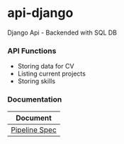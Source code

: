 # api-django
Django Api - Backended with SQL DB

### API Functions

+ Storing data for CV
+ Listing current projects
+ Storing skills


### Documentation

| Document 
| --- |
| [Pipeline Spec](specs/pipeline.md) | 
